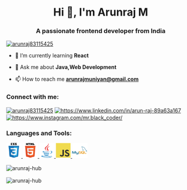 <h1 align="center">Hi 👋, I'm Arunraj M</h1>
<h3 align="center">A passionate frontend developer from India</h3>

<p align="left"> <a href="https://twitter.com/arunraj83115425" target="blank"><img src="https://img.shields.io/twitter/follow/arunraj83115425?logo=twitter&style=for-the-badge" alt="arunraj83115425" /></a> </p>

- 🌱 I’m currently learning **React**

- 💬 Ask me about **Java,Web Development**

- 📫 How to reach me **arunrajmuniyan@gmail.com**

<h3 align="left">Connect with me:</h3>
<p align="left">
<a href="https://twitter.com/arunraj83115425" target="blank"><img align="center" src="https://cdn.jsdelivr.net/npm/simple-icons@3.0.1/icons/twitter.svg" alt="arunraj83115425" height="30" width="40" /></a>
<a href="https://linkedin.com/in/https://www.linkedin.com/in/arun-raj-89a63a167" target="blank"><img align="center" src="https://cdn.jsdelivr.net/npm/simple-icons@3.0.1/icons/linkedin.svg" alt="https://www.linkedin.com/in/arun-raj-89a63a167" height="30" width="40" /></a>
<a href="https://instagram.com/https://www.instagram.com/mr.black_coder/" target="blank"><img align="center" src="https://cdn.jsdelivr.net/npm/simple-icons@3.0.1/icons/instagram.svg" alt="https://www.instagram.com/mr.black_coder/" height="30" width="40" /></a>
</p>

<h3 align="left">Languages and Tools:</h3>
<p align="left"> <a href="https://www.w3schools.com/css/" target="_blank"> <img src="https://raw.githubusercontent.com/devicons/devicon/master/icons/css3/css3-original-wordmark.svg" alt="css3" width="40" height="40"/> </a> <a href="https://www.w3.org/html/" target="_blank"> <img src="https://raw.githubusercontent.com/devicons/devicon/master/icons/html5/html5-original-wordmark.svg" alt="html5" width="40" height="40"/> </a> <a href="https://www.java.com" target="_blank"> <img src="https://raw.githubusercontent.com/devicons/devicon/master/icons/java/java-original.svg" alt="java" width="40" height="40"/> </a> <a href="https://developer.mozilla.org/en-US/docs/Web/JavaScript" target="_blank"> <img src="https://raw.githubusercontent.com/devicons/devicon/master/icons/javascript/javascript-original.svg" alt="javascript" width="40" height="40"/> </a> <a href="https://www.mysql.com/" target="_blank"> <img src="https://raw.githubusercontent.com/devicons/devicon/master/icons/mysql/mysql-original-wordmark.svg" alt="mysql" width="40" height="40"/> </a> </p>

<p><img align="center" src="https://github-readme-stats.vercel.app/api/top-langs?username=arunraj-hub&show_icons=true&locale=en&layout=compact" alt="arunraj-hub" /></p>

<p><img align="center" src="https://github-readme-streak-stats.herokuapp.com/?user=arunraj-hub&" alt="arunraj-hub" /></p>
